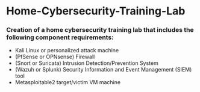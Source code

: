 # Home-Cybersecurity-Training-Lab
### Creation of a home cybersecurity training lab that includes the following component requirements: 
- Kali Linux or personalized attack machine
- (PfSense or OPNsense) Firewall
- (Snort or Suricata) Intrusion Detection/Prevention System
- (Wazuh or Splunk) Security Information and Event Management (SIEM) tool
- Metasploitable2 target/victim VM machine
